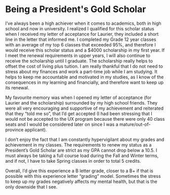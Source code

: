 # Being a President's Gold Scholar

I’ve always been a high achiever when it comes to academics, both in high school and now in university. I realized I qualified for this scholar status when I received my letter of acceptance for Laurier, they included a short line in the letter that informed me. I completed my Grade 12 year classes with an average of my top 6 classes that exceeded 95%, and therefore I would receive this scholar status and a $4000 scholarship in my first year. If I meet the renewal requirements in upper years, I will also continue to receive the scholarship until I graduate. The scholarship really helps to offset the cost of living plus tuition. I am really thankful that I do not need to stress about my finances and work a part-time job while I am studying. It helps to keep me accountable and motivated in my studies, as I know of the consequences in my learning and financially, and therefore want to keep up its renewal.

My favourite memory was when I opened my letter of acceptance (for Laurier and the scholarship) surrounded by my high school friends. They were all very encouraging and supportive of my achievement and reiterated that they “told me so”, that I’d get accepted (I had been stressing that I would not be accepted to the UX program because there were only 40 class seats and I would be considered later on since I was a mature/out-of-province applicant). 

I don’t enjoy the fact that I am constantly hypervigilant about my grades and achievement in my classes. The requirements to renew my status as a President’s Gold Scholar are strict as my GPA cannot drop below a 10.5. I must always be taking a full course load during the Fall and Winter terms, and if not, I have to take Spring classes in order to total 5 credits.

Overall, I’d give this experience a B letter grade, closer to a B+ if that is possible with this experience letter “grading” model. Sometimes the stress to keep up my grades negatively affects my mental health, but that is the only downside that I see.